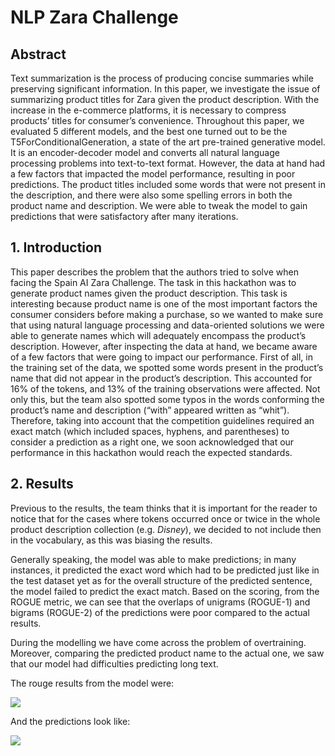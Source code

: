# NLP Zara Challenge

## Abstract

Text summarization is the process of producing concise summaries while preserving significant information. In this paper, we investigate the issue of summarizing product titles for Zara given the product description. With the increase in the e-commerce platforms, it is necessary to compress products’ titles for consumer’s convenience. Throughout this paper, we evaluated 5 different models, and the best one turned out to be the  T5ForConditionalGeneration, a state of the art pre-trained generative model. It is an encoder-decoder model and converts all natural language processing problems into text-to-text format. However, the data at hand had a few factors that impacted the model performance, resulting in poor predictions. The product titles included some words that were not present in the description, and there were also some spelling errors in both the product name and description. We were able to tweak the model to gain predictions that were satisfactory after many iterations. 

## 1. Introduction

This paper describes the problem that the authors tried to solve when facing the Spain AI Zara Challenge. The task in this hackathon was to generate product names given the product description. This task is interesting because product name is one of the most important factors the consumer considers before making a purchase, so we wanted to make sure that using natural language processing and data-oriented solutions we were able to generate names which will adequately encompass the product’s description. However, after inspecting the data at hand, we became aware of a few factors that were going to impact our performance. First of all, in the training set of the data, we spotted some words present in the product’s name that did not appear in the product’s description. This accounted for 16\% of the tokens, and 13\% of the training observations were affected. Not only this, but the team also spotted some typos in the words conforming the product’s name and description (“with” appeared written as “whit”). Therefore, taking into account that the competition guidelines required an exact match (which included spaces, hyphens, and parentheses) to consider a prediction as a right one, we soon acknowledged that our performance in this hackathon would reach the expected standards. 

## 2. Results

Previous to the results, the team thinks that it is important for the reader to notice that for the cases where tokens occurred once or twice in the whole product description collection (e.g. _Disney_), we decided to not include then in the vocabulary, as this was biasing the results.

Generally speaking, the model was able to make predictions; in many instances, it predicted the exact word which had to be predicted just like in the test dataset yet as for the overall structure of the predicted sentence, the model failed to predict the exact match. Based on the scoring, from the ROGUE metric, we can see that the overlaps of unigrams (ROGUE-1) and bigrams (ROGUE-2) of the predictions were poor compared to the actual results. 

During the modelling we have come across the problem of overtraining. Moreover, comparing the predicted product name to the actual one, we saw that our model had difficulties predicting long text.

The rouge results from the model were:

<a href="https://www.linkpicture.com/view.php?img=LPic607f12af5061a745037501"><img src="https://www.linkpicture.com/q/rouge_scores.png" type="image"></a>

And the predictions look like:

<a href="https://www.linkpicture.com/view.php?img=LPic607f124ecd0eb1799119600"><img src="https://www.linkpicture.com/q/RESULTS.png" type="image"></a>
